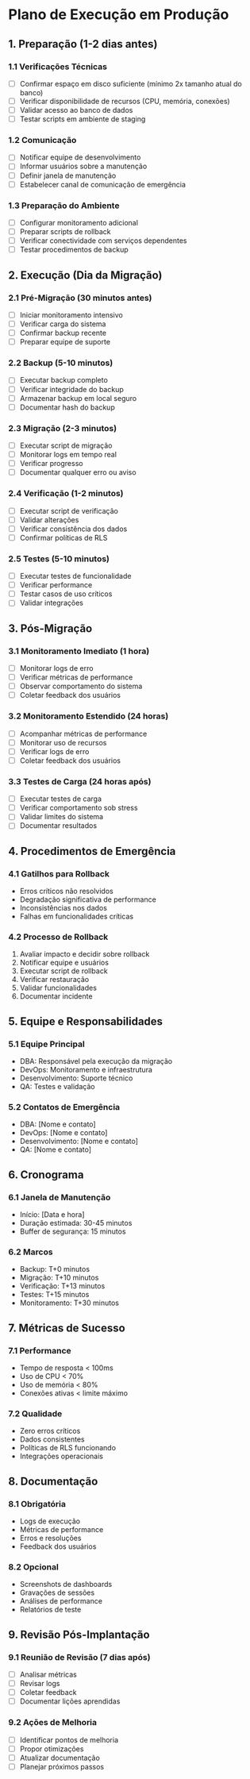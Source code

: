 # Plano de Execução em Produção

## 1. Preparação (1-2 dias antes)

### 1.1 Verificações Técnicas
- [ ] Confirmar espaço em disco suficiente (mínimo 2x tamanho atual do banco)
- [ ] Verificar disponibilidade de recursos (CPU, memória, conexões)
- [ ] Validar acesso ao banco de dados
- [ ] Testar scripts em ambiente de staging

### 1.2 Comunicação
- [ ] Notificar equipe de desenvolvimento
- [ ] Informar usuários sobre a manutenção
- [ ] Definir janela de manutenção
- [ ] Estabelecer canal de comunicação de emergência

### 1.3 Preparação do Ambiente
- [ ] Configurar monitoramento adicional
- [ ] Preparar scripts de rollback
- [ ] Verificar conectividade com serviços dependentes
- [ ] Testar procedimentos de backup

## 2. Execução (Dia da Migração)

### 2.1 Pré-Migração (30 minutos antes)
- [ ] Iniciar monitoramento intensivo
- [ ] Verificar carga do sistema
- [ ] Confirmar backup recente
- [ ] Preparar equipe de suporte

### 2.2 Backup (5-10 minutos)
- [ ] Executar backup completo
- [ ] Verificar integridade do backup
- [ ] Armazenar backup em local seguro
- [ ] Documentar hash do backup

### 2.3 Migração (2-3 minutos)
- [ ] Executar script de migração
- [ ] Monitorar logs em tempo real
- [ ] Verificar progresso
- [ ] Documentar qualquer erro ou aviso

### 2.4 Verificação (1-2 minutos)
- [ ] Executar script de verificação
- [ ] Validar alterações
- [ ] Verificar consistência dos dados
- [ ] Confirmar políticas de RLS

### 2.5 Testes (5-10 minutos)
- [ ] Executar testes de funcionalidade
- [ ] Verificar performance
- [ ] Testar casos de uso críticos
- [ ] Validar integrações

## 3. Pós-Migração

### 3.1 Monitoramento Imediato (1 hora)
- [ ] Monitorar logs de erro
- [ ] Verificar métricas de performance
- [ ] Observar comportamento do sistema
- [ ] Coletar feedback dos usuários

### 3.2 Monitoramento Estendido (24 horas)
- [ ] Acompanhar métricas de performance
- [ ] Monitorar uso de recursos
- [ ] Verificar logs de erro
- [ ] Coletar feedback dos usuários

### 3.3 Testes de Carga (24 horas após)
- [ ] Executar testes de carga
- [ ] Verificar comportamento sob stress
- [ ] Validar limites do sistema
- [ ] Documentar resultados

## 4. Procedimentos de Emergência

### 4.1 Gatilhos para Rollback
- Erros críticos não resolvidos
- Degradação significativa de performance
- Inconsistências nos dados
- Falhas em funcionalidades críticas

### 4.2 Processo de Rollback
1. Avaliar impacto e decidir sobre rollback
2. Notificar equipe e usuários
3. Executar script de rollback
4. Verificar restauração
5. Validar funcionalidades
6. Documentar incidente

## 5. Equipe e Responsabilidades

### 5.1 Equipe Principal
- DBA: Responsável pela execução da migração
- DevOps: Monitoramento e infraestrutura
- Desenvolvimento: Suporte técnico
- QA: Testes e validação

### 5.2 Contatos de Emergência
- DBA: [Nome e contato]
- DevOps: [Nome e contato]
- Desenvolvimento: [Nome e contato]
- QA: [Nome e contato]

## 6. Cronograma

### 6.1 Janela de Manutenção
- Início: [Data e hora]
- Duração estimada: 30-45 minutos
- Buffer de segurança: 15 minutos

### 6.2 Marcos
- Backup: T+0 minutos
- Migração: T+10 minutos
- Verificação: T+13 minutos
- Testes: T+15 minutos
- Monitoramento: T+30 minutos

## 7. Métricas de Sucesso

### 7.1 Performance
- Tempo de resposta < 100ms
- Uso de CPU < 70%
- Uso de memória < 80%
- Conexões ativas < limite máximo

### 7.2 Qualidade
- Zero erros críticos
- Dados consistentes
- Políticas de RLS funcionando
- Integrações operacionais

## 8. Documentação

### 8.1 Obrigatória
- Logs de execução
- Métricas de performance
- Erros e resoluções
- Feedback dos usuários

### 8.2 Opcional
- Screenshots de dashboards
- Gravações de sessões
- Análises de performance
- Relatórios de teste

## 9. Revisão Pós-Implantação

### 9.1 Reunião de Revisão (7 dias após)
- [ ] Analisar métricas
- [ ] Revisar logs
- [ ] Coletar feedback
- [ ] Documentar lições aprendidas

### 9.2 Ações de Melhoria
- [ ] Identificar pontos de melhoria
- [ ] Propor otimizações
- [ ] Atualizar documentação
- [ ] Planejar próximos passos 